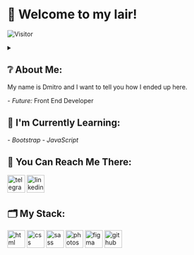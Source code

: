 <h1>&#128075; Welcome to my lair!</h1>

![Visitor](https://visitor-badge.laobi.icu/badge?page_id=d1mkn)

<details><summary><h2>&#10068; About Me:</h2>
<p>My name is Dmitro and I want to tell you how I ended up here.</summary> At the moment I am employed as a sales manager, but I am no longer interested in this. I want to create something new and work on interesting projects, I want my work to be enjoyable. Working in sales helped me level up my soft skills, but I think it's time to move on. Ever since my school years, I was interested in the design of computers, I liked to study articles about fixing software malfunctions, and I constantly experimented in this direction. In middle school, I helped a high school student with his website. At that time I did not take it seriously, it was curious and nothing more. But now you see me here and I'm ready to say that I intend to connect my life with development.</p><br></details>
- <i>Future:</i> Front End Developer <br>
<!-- - <i>Currently:</i> Trainee Front End Developer <br> -->

<h2>&#128214; I'm Currently Learning:</h2>
- <i>Bootstrap</i>
- <i>JavaScript</i>

<h2>&#128241; You Can Reach Me There:</h2>
<a href="https://t.me/d1mkn"><img width="40" src="https://cdn-icons-png.flaticon.com/512/3536/3536705.png" alt="telegram"></a> <a href="https://www.linkedin.com/in/dmytro-hubin-545697240/"><img width="40" src="https://cdn-icons-png.flaticon.com/512/1384/1384046.png" alt="linkedin"></a>

<h2>&#128450; My Stack:</h2>
<p align="left">
<img width="40" src="https://cdn-icons-png.flaticon.com/512/1/1840.png" alt="html"> 
<img width="40" src="https://cdn-icons-png.flaticon.com/512/2/2148.png" alt="css">
<img width="40" src="https://cdn-icons-png.flaticon.com/512/5968/5968403.png" alt="sass">
<img width="40" src="https://cdn-icons-png.flaticon.com/512/1/1781.png" alt="photoshop">
<img width="40" src="https://cdn-icons-png.flaticon.com/512/5968/5968719.png" alt="figma">
<img width="40" src="https://cdn-icons-png.flaticon.com/512/38/38401.png" alt="github">
</p>

